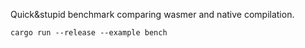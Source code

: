 Quick&stupid benchmark comparing wasmer and native compilation.

    cargo run --release --example bench
